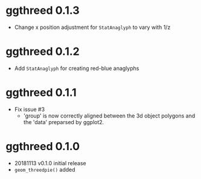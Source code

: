 
# ggthreed 0.1.3

* Change x position adjustment for `StatAnaglyph` to vary with 1/z

# ggthreed 0.1.2

* Add `StatAnaglyph` for creating red-blue anaglyphs

# ggthreed 0.1.1

* Fix issue #3
    * 'group' is now correctly aligned between the 3d object polygons
      and the 'data' preparsed by ggplot2.


# ggthreed 0.1.0

* 20181113 v0.1.0 initial release
* `geom_threedpie()` added
